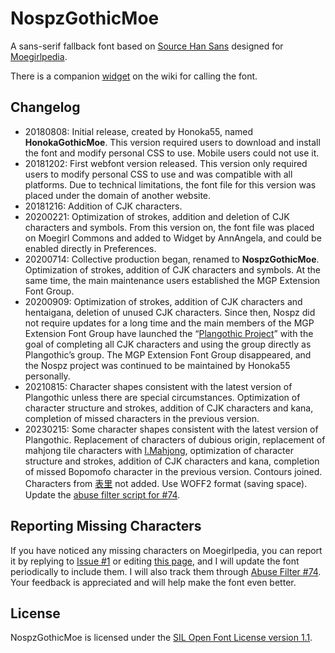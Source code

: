 # NospzGothicMoe

A sans-serif fallback font based on [Source Han Sans](https://github.com/adobe-fonts/source-han-sans) designed for [Moegirlpedia](https://zh.moegirl.org.cn).

There is a companion [widget](https://github.com/MoegirlPediaInterfaceAdmins/MoegirlPediaInterfaceCodes/blob/master/src/gadgets/GothicMoe/MediaWiki:Gadget-GothicMoe.css) on the wiki for calling the font.

## Changelog

- 20180808: Initial release, created by Honoka55, named **HonokaGothicMoe**.
    This version required users to download and install the font and modify personal CSS to use. Mobile users could not use it.
- 20181202: First webfont version released.
    This version only required users to modify personal CSS to use and was compatible with all platforms. Due to technical limitations, the font file for this version was placed under the domain of another website.
- 20181216: Addition of CJK characters.
- 20200221: Optimization of strokes, addition and deletion of CJK characters and symbols.
    From this version on, the font file was placed on Moegirl Commons and added to Widget by AnnAngela, and could be enabled directly in Preferences.
- 20200714: Collective production began, renamed to **NospzGothicMoe**. Optimization of strokes, addition of CJK characters and symbols.
    At the same time, the main maintenance users established the MGP Extension Font Group.
- 20200909: Optimization of strokes, addition of CJK characters and hentaigana, deletion of unused CJK characters.
    Since then, Nospz did not require updates for a long time and the main members of the MGP Extension Font Group have launched the “[Plangothic Project](https://github.com/Fitzgerald-Porthmouth-Koenigsegg/Plangothic-Project)” with the goal of completing all CJK characters and using the group directly as Plangothic’s group. The MGP Extension Font Group disappeared, and the Nospz project was continued to be maintained by Honoka55 personally.
- 20210815: Character shapes consistent with the latest version of Plangothic unless there are special circumstances. Optimization of character structure and strokes, addition of CJK characters and kana, completion of missed characters in the previous version.
- 20230215: Some character shapes consistent with the latest version of Plangothic. Replacement of characters of dubious origin, replacement of mahjong tile characters with [I.Mahjong](https://github.com/SyaoranHinata/I.Mahjong), optimization of character structure and strokes, addition of CJK characters and kana, completion of missed Bopomofo character in the previous version. Contours joined. Characters from [表里](https://zh.moegirl.org.cn/表里) not added. Use WOFF2 format (saving space). Update the [abuse filter script for #74](Abuse).

## Reporting Missing Characters
If you have noticed any missing characters on Moegirlpedia, you can report it by replying to [Issue #1](https://github.com/Honoka55/Nospz/issues/1) or editing [this page](https://zh.moegirl.org.cn/User:Honoka55/NospzGothicMoe/TODO), and I will update the font periodically to include them. I will also track them through [Abuse Filter #74](https://zh.moegirl.org.cn/Special:AbuseFilter/74). Your feedback is appreciated and will help make the font even better.

## License

NospzGothicMoe is licensed under the [SIL Open Font License version 1.1](LICENSE).
